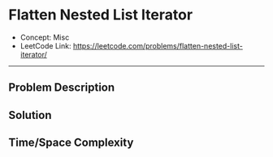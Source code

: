 # Flatten Nested List Iterator

- Concept: Misc
- LeetCode Link: https://leetcode.com/problems/flatten-nested-list-iterator/

---

## Problem Description

## Solution

## Time/Space Complexity

